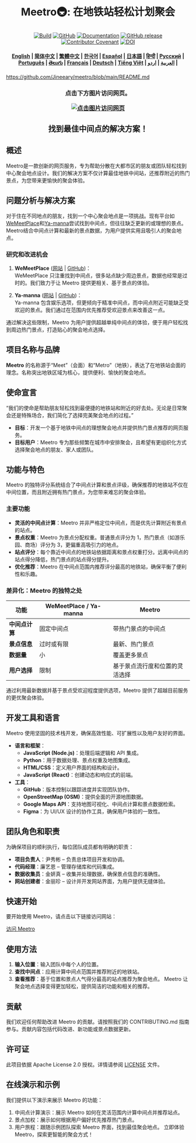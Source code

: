 <!---
版权 2020 The HuggingFace Team. 保留所有权利。

本文件依据 Apache License, Version 2.0（以下简称 "许可证"）授权。除非遵守许可证，否则不得使用本文件。可通过以下链接查看许可证副本。

    http://www.apache.org/licenses/LICENSE-2.0

除非适用法律要求或书面同意，按“现有”方式提供此文件，不含任何明示或暗示的担保。
有关许可证下的权限和限制，请参阅许可证。
-->

<h1 align="center">
    <p>Meetro🚇: 在地铁站轻松计划聚会</p>
</h1>

<p align="center">
    <a href="https://circleci.com/gh/huggingface/transformers"><img alt="Build" src="https://img.shields.io/circleci/build/github/huggingface/transformers/main"></a>
    <a href="https://github.com/huggingface/transformers/blob/main/LICENSE"><img alt="GitHub" src="https://img.shields.io/github/license/huggingface/transformers.svg?color=blue"></a>
    <a href="https://huggingface.co/docs/transformers/index"><img alt="Documentation" src="https://img.shields.io/website/http/huggingface.co/docs/transformers/index.svg?down_color=red&down_message=offline&up_message=online"></a>
    <a href="https://github.com/huggingface/transformers/releases"><img alt="GitHub release" src="https://img.shields.io/github/release/huggingface/transformers.svg"></a>
    <a href="https://github.com/huggingface/transformers/blob/main/CODE_OF_CONDUCT.md"><img alt="Contributor Covenant" src="https://img.shields.io/badge/Contributor%20Covenant-v2.0%20adopted-ff69b4.svg"></a>
    <a href="https://zenodo.org/badge/latestdoi/155220641"><img src="https://zenodo.org/badge/155220641.svg" alt="DOI"></a>
</p>

<h4 align="center">
    <p>
        <a href="https://github.com/Jineeary/meetro/blob/main/README.md">English</a> |
        <a href="https://github.com/Jineeary/meetro/blob/main/language/README_chinese(simplified).md">简体中文</a> |
        <a href="https://github.com/Jineeary/meetro/blob/main/language/README_chinese(traditional).md">繁體中文</a> |
        <a href="https://github.com/Jineeary/meetro/blob/main/language/README_korean.md">한국어</a> |
        <a href="https://github.com/Jineeary/meetro/blob/main/language/README_spanish.md">Español</a> |
        <a href="https://github.com/Jineeary/meetro/blob/main/language/README_japanese.md">日本語</a> |
        <a href="https://github.com/Jineeary/meetro/blob/main/language/README_hindi.md">हिन्दी</a> |
        <a href="https://github.com/Jineeary/meetro/blob/main/language/README_russian.md">Русский</a> |
        <a href="https://github.com/Jineeary/meetro/blob/main/language/README_portuguese.md">Рortuguês</a> |
        <a href="https://github.com/Jineeary/meetro/blob/main/language/README_telugu.md">తెలుగు</a> |
        <a href="https://github.com/Jineeary/meetro/blob/main/language/README_french.md">Français</a> |
        <a href="https://github.com/Jineeary/meetro/blob/main/language/README_german.md">Deutsch</a> |
        <a href="https://github.com/Jineeary/meetro/blob/main/language/README_vietnamese.md">Tiếng Việt</a> |
        <a href="https://github.com/Jineeary/meetro/blob/main/language/README_urd.md">العربية</a> |
        <a href="https://github.com/Jineeary/meetro/blob/main/language/README_arabic.md">اردو</a> |
    </p>
</h4>

https://github.com/Jineeary/meetro/blob/main/README.md

<h3 align="center">
    <p>点击下方图片访问网页。</p>
    <a href="http://127.0.0.1:5500">
        <img src="https://github.com/Jineeary/meetro/blob/main/image/img_subway_modified.jpg" alt="点击图片访问网页">
    </a>
</h3>

<h2 align="center">
    <p>找到最佳中间点的解决方案！</p>
</h2>

## 概述
Meetro是一款创新的网页服务，专为帮助分散在大都市区的朋友或团队轻松找到中心聚会地点设计。我们的解决方案不仅计算最佳地铁中间站，还推荐附近的热门景点，为您带来更愉快的聚会体验。

## 问题分析与解决方案
对于住在不同地点的朋友，找到一个中心聚会地点是一项挑战。现有平台如[WeMeetPlace](https://wemeetplace.com)和[Ya-manna](https://ya-manna.com)尝试找到中间点，但往往缺乏更新的或理想的景点。Meetro结合中间点计算和最新的景点数据，为用户提供实用且吸引人的聚会地点。

### 研究和改进机会
1. **WeMeetPlace** ([网站](https://wemeetplace.com) | [GitHub](https://github.com/we-meetting/weMeet-frontend))：  
   WeMeetPlace 只注重找到中间点，很多站点缺少周边景点，数据也经常是过时的。我们致力于让 Meetro 提供更相关、基于景点的体验。

2. **Ya-manna** ([网站](https://ya-manna.com) | [GitHub](https://github.com/mandooro/YaManNa))：  
   Ya-manna 包含娱乐选项，但更倾向于精准中间点，而中间点附近可能缺乏受欢迎的景点。我们通过在范围内优先推荐受欢迎景点来改善这一点。

通过解决这些限制，Meetro 为用户提供超越单纯中间点的体验，便于用户轻松找到周边热门景点，打造贴心的聚会地点选择。

## 项目名称与品牌
**Meetro** 的名称源于“Meet”（会面）和“Metro”（地铁），表达了在地铁站会面的理念。名称突出地铁区域为核心，提供便利、愉快的聚会地点。

## 使命宣言
“我们的使命是帮助朋友轻松找到最便捷的地铁站和附近的好去处。无论是日常聚会还是特殊场合，我们简化了选择完美聚会地点的过程。”

- **目标**：开发一个基于地铁中间点的理想聚会地点并提供热门景点推荐的网页服务。
- **目标用户**：Meetro 专为那些频繁在城市中安排聚会，且希望有更组织化方式选择聚会地点的朋友、家人或团队。

## 功能与特色
Meetro 的独特评分系统结合了中间点计算和景点评级，确保推荐的地铁站不仅在中间位置，而且附近拥有热门景点，为您带来难忘的聚会体验。

### 主要功能
- **灵活的中间点计算**：Meetro 并非严格定位中间点，而是优先计算附近有景点的站点。
- **景点权重**：Meetro 为景点分配权重。普通景点评分为 1，热门景点（如游乐园、商场）评分为 3，更偏重高吸引力的地点。
- **站点评分**：每个靠近中间点的地铁站依据距离和景点权重打分。远离中间点的站点得分降低，热门景点的站点得分提升。
- **优化推荐**：Meetro 在中间点范围内推荐评分最高的地铁站，确保平衡了便利性和乐趣。

### 差异化：Meetro 的独特之处
| 功能                           | WeMeetPlace / Ya-manna                  | Meetro                                     |
|-----------------------------------|-----------------------------------------|--------------------------------------------|
| **中间点计算**           | 固定中间点                          | 带热门景点的中间点          |
| **景点信息**         | 过时或有限                     | 最新、热门景点             |
| **数据量**                    | 小                                   | 覆盖更多景点   |
| **用户选择**                   | 限制                                 | 基于景点流行度和位置的灵活选择 | 

通过利用最新数据并基于景点受欢迎程度提供选项，Meetro 提供了超越目前服务的更优聚会体验。

## 开发工具和语言
Meetro 使用坚固的技术栈开发，确保高效性能、可扩展性以及用户友好的界面。

- **语言和框架**：
  - **JavaScript (Node.js)**：处理后端逻辑和 API 集成。
  - **Python**：用于数据处理、景点权重及地图集成。
  - **HTML/CSS**：定义用户界面的结构和设计。
  - **JavaScript (React)**：创建动态和响应式的前端。
- **工具**：
  - **GitHub**：版本控制以跟踪进度并实现团队协作。
  - **OpenStreetMap (OSM)**：提供全面的开源地图数据。
  - **Google Maps API**：支持地图可视化、中间点计算和景点数据检索。
  - **Figma**：为 UI/UX 设计的协作工具，确保用户体验的一致性。

## 团队角色和职责
为确保项目的顺利执行，每位团队成员都有明确的职责：

- **项目负责人**：尹秀彬 – 负责总体项目开发和协调。
- **代码经理**：廉艺恩 – 管理存储库和代码集成。
- **数据收集员**：金妍真 – 收集并处理数据，确保景点信息的准确性。
- **网站创建者**：金丽珍 – 设计并开发网站界面，为用户提供无缝体验。

## 快速开始
要开始使用 Meetro，请点击以下链接访问网站：

[访问 Meetro](http://localhost:3000)

## 使用方法
1. **输入位置**：输入团队中每个人的位置。
2. **查找中间点**：应用计算中间点范围并推荐附近的地铁站。
3. **查看推荐**：基于位置和景点人气得分最高的站点推荐为聚会地点。
Meetro 让聚会地点选择变得更加轻松，提供简洁的功能和相关的推荐。

## 贡献
我们欢迎任何帮助改进 Meetro 的贡献。请按照我们的 CONTRIBUTING.md 指南参与。贡献内容包括代码改进、新功能或景点数据更新。

## 许可证
此项目依据 Apache License 2.0 授权。详情请参阅 [LICENSE](https://github.com/Jineeary/meetro/blob/main/LICENSE) 文件。

## 在线演示和示例
我们提供以下演示来展示 Meetro 的功能：

1. 中间点计算演示：展示 Meetro 如何在灵活范围内计算中间点并推荐站点。
2. 景点加权：展示如何根据用户偏好优先推荐热门景点。
3. 用户旅程：跟随示例团队探索 Meetro 界面，找到最佳聚会地点。
立即体验 Meetro，探索更智能的聚会方式！
